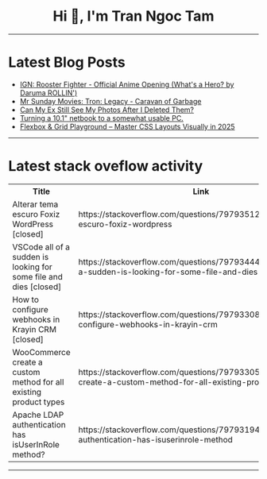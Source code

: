 <h1 align="center">Hi 👋, I'm Tran Ngoc Tam</h1>

---

# Latest Blog Posts 
<!-- BLOG-POST-LIST:START -->
- [IGN: Rooster Fighter - Official Anime Opening &lpar;What&#39;s a Hero? by Daruma ROLLIN&#39;&rpar;](https://dev.to/gg_news/ign-rooster-fighter-official-anime-opening-whats-a-hero-by-daruma-rollin-2215)
- [Mr Sunday Movies: Tron: Legacy - Caravan of Garbage](https://dev.to/popcorn_movies/mr-sunday-movies-tron-legacy-caravan-of-garbage-4b4p)
- [Can My Ex Still See My Photos After I Deleted Them?](https://dev.to/yogsec/can-my-ex-still-see-my-photos-after-i-deleted-them-15o9)
- [Turning a 10.1&quot; netbook to a somewhat usable PC.](https://dev.to/joepornillos/turning-a-101-netbook-to-a-somewhat-usable-pc-3mb)
- [Flexbox &amp; Grid Playground – Master CSS Layouts Visually in 2025](https://dev.to/frontendtoolstech/flexbox-grid-playground-master-css-layouts-visually-in-2025-1l4h)
<!-- BLOG-POST-LIST:END -->

---

# Latest stack oveflow activity
<table>
  <tr><th>Title</th><th>Link</th></tr>
  <!-- STACKOVERFLOW:START --><tr><td>Alterar tema escuro Foxiz WordPress [closed]</td><td>https://stackoverflow.com/questions/79793512/alterar-tema-escuro-foxiz-wordpress</td></tr><tr><td>VSCode all of a sudden is looking for some file and dies [closed]</td><td>https://stackoverflow.com/questions/79793444/vscode-all-of-a-sudden-is-looking-for-some-file-and-dies</td></tr><tr><td>How to configure webhooks in Krayin CRM [closed]</td><td>https://stackoverflow.com/questions/79793308/how-to-configure-webhooks-in-krayin-crm</td></tr><tr><td>WooCommerce create a custom method for all existing product types</td><td>https://stackoverflow.com/questions/79793305/woocommerce-create-a-custom-method-for-all-existing-product-types</td></tr><tr><td>Apache LDAP authentication has isUserInRole method?</td><td>https://stackoverflow.com/questions/79793194/apache-ldap-authentication-has-isuserinrole-method</td></tr><!-- STACKOVERFLOW:END -->
</table>

---


